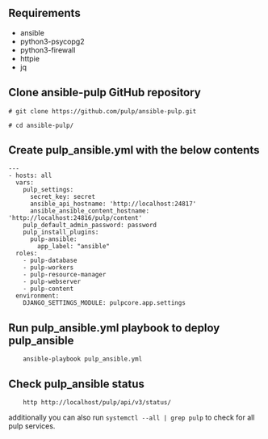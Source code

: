 ## Requirements

- ansible
- python3-psycopg2
- python3-firewall
- httpie
- jq

## Clone ansible-pulp GitHub repository

```
# git clone https://github.com/pulp/ansible-pulp.git

# cd ansible-pulp/
```

## Create pulp_ansible.yml with the below contents

```
---
- hosts: all
  vars:
    pulp_settings:
      secret_key: secret
      ansible_api_hostname: 'http://localhost:24817'
      ansible_ansible_content_hostname: 'http://localhost:24816/pulp/content'
    pulp_default_admin_password: password
    pulp_install_plugins:
      pulp-ansible:
        app_label: "ansible"
  roles:
    - pulp-database
    - pulp-workers
    - pulp-resource-manager
    - pulp-webserver
    - pulp-content
  environment:
    DJANGO_SETTINGS_MODULE: pulpcore.app.settings
```

## Run pulp_ansible.yml playbook to deploy pulp_ansible

```
    ansible-playbook pulp_ansible.yml
```

## Check pulp_ansible status

```
    http http://localhost/pulp/api/v3/status/
```
additionally you can also run ```systemctl --all | grep pulp``` to check for all pulp services.
